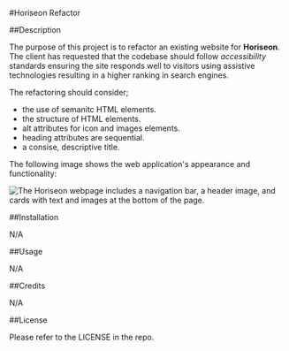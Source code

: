 #Horiseon Refactor

##Description

The purpose of this project is to refactor an existing website for **Horiseon**. The client has requested that the codebase should follow *accessibility* standards ensuring the site responds well to visitors using assistive technologies resulting in a higher ranking in search engines. 

The refactoring should consider;

 - the use of semanitc HTML elements.
 - the structure of HTML elements.
 - alt attributes for icon and images elements.
 - heading attributes are sequential.
 - a consise, descriptive title.

 The following image shows the web application's appearance and functionality:

![The Horiseon webpage includes a navigation bar, a header image, and cards with text and images at the bottom of the page.](./Assets/01-html-css-git-homework-demo.png)

 ##Installation

 N/A

 ##Usage

 N/A

 ##Credits

 N/A

 ##License

 Please refer to the LICENSE in the repo.







